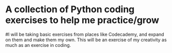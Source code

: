 # A collection of Python coding exercises to help me practice/grow

#I will be taking basic exercises from places like Codecademy, and expand on them and make them my own. This will be an exercise of my creativity as much as an exercise in coding.

